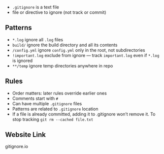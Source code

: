 - `.gitignore` is a text file
- file or directive to ignore (not track or commit)

## Patterns

- `*.log` ignore all `.log` files
- `build/` ignore the build directory and all its contents
- `/config.yml` ignore `config.yml` only in the root, not subdirectories
- `!important.log` exclude from ignore — track `important.log` even if `*.log` is ignored
- `**/temp` ignore temp directories anywhere in repo

## Rules

- Order matters: later rules override earlier ones
- Comments start with `#`
- Can have multiple `.gitignore` files
- Patterns are related to `.gitignore` location
- If a file is already committed, adding it to .gitignore won’t remove it. To stop tracking `git rm --cached file.txt`

## Website Link

gitignore.io
